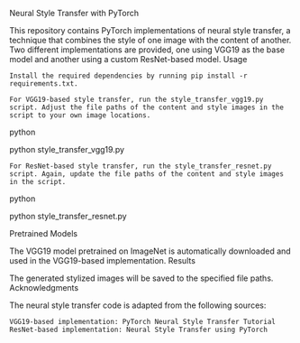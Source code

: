 Neural Style Transfer with PyTorch

This repository contains PyTorch implementations of neural style transfer, a technique that combines the style of one image with the content of another. Two different implementations are provided, one using VGG19 as the base model and another using a custom ResNet-based model.
Usage

    Install the required dependencies by running pip install -r requirements.txt.

    For VGG19-based style transfer, run the style_transfer_vgg19.py script. Adjust the file paths of the content and style images in the script to your own image locations.

python

python style_transfer_vgg19.py

    For ResNet-based style transfer, run the style_transfer_resnet.py script. Again, update the file paths of the content and style images in the script.

python

python style_transfer_resnet.py

Pretrained Models

The VGG19 model pretrained on ImageNet is automatically downloaded and used in the VGG19-based implementation.
Results

The generated stylized images will be saved to the specified file paths.
Acknowledgments

The neural style transfer code is adapted from the following sources:

    VGG19-based implementation: PyTorch Neural Style Transfer Tutorial
    ResNet-based implementation: Neural Style Transfer using PyTorch
